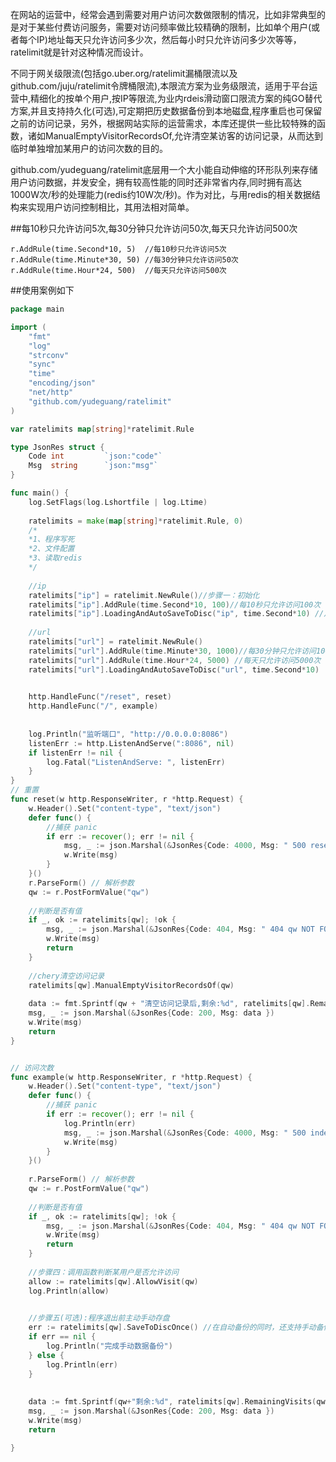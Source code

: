  
在网站的运营中，经常会遇到需要对用户访问次数做限制的情况，比如非常典型的是对于某些付费访问服务，需要对访问频率做比较精确的限制，比如单个用户(或者每个IP)地址每天只允许访问多少次，然后每小时只允许访问多少次等等，ratelimit就是针对这种情况而设计。
    
不同于网关级限流(包括go.uber.org/ratelimit漏桶限流以及github.com/juju/ratelimit令牌桶限流),本限流方案为业务级限流，适用于平台运营中,精细化的按单个用户,按IP等限流,为业内rdeis滑动窗口限流方案的纯GO替代方案,并且支持持久化(可选),可定期把历史数据备份到本地磁盘,程序重启也可保留之前的访问记录，另外，根据网站实际的运营需求，本库还提供一些比较特殊的函数，诸如ManualEmptyVisitorRecordsOf,允许清空某访客的访问记录，从而达到临时单独增加某用户的访问次数的目的。
      
github.com/yudeguang/ratelimit底层用一个大小能自动伸缩的环形队列来存储用户访问数据，并发安全，拥有较高性能的同时还非常省内存,同时拥有高达1000W次/秒的处理能力(redis约10W次/秒)。作为对比，与用redis的相关数据结构来实现用户访问控制相比，其用法相对简单。 
  
  
##每10秒只允许访问5次,每30分钟只允许访问50次,每天只允许访问500次
```
r.AddRule(time.Second*10, 5)  //每10秒只允许访问5次
r.AddRule(time.Minute*30, 50) //每30分钟只允许访问50次
r.AddRule(time.Hour*24, 500)  //每天只允许访问500次
```

##使用案例如下
```go
package main

import (
	"fmt"
	"log"
	"strconv"
	"sync"
	"time"
	"encoding/json"
    "net/http"
	"github.com/yudeguang/ratelimit"
)

var ratelimits map[string]*ratelimit.Rule

type JsonRes struct {
	Code int         `json:"code"`
	Msg  string      `json:"msg"`
}

func main() {
	log.SetFlags(log.Lshortfile | log.Ltime)
	
    ratelimits = make(map[string]*ratelimit.Rule, 0)
    /*
    *1、程序写死
    *2、文件配置
    *3、读取redis
    */
    
    //ip
    ratelimits["ip"] = ratelimit.NewRule()//步骤一：初始化
    ratelimits["ip"].AddRule(time.Second*10, 100)//每10秒只允许访问100次   规则
    ratelimits["ip"].LoadingAndAutoSaveToDisc("ip", time.Second*10) //从本地磁盘加载历史访问数据
    
    //url
    ratelimits["url"] = ratelimit.NewRule()
    ratelimits["url"].AddRule(time.Minute*30, 1000)//每30分钟只允许访问1000次
    ratelimits["url"].AddRule(time.Hour*24, 5000) //每天只允许访问5000次
    ratelimits["url"].LoadingAndAutoSaveToDisc("url", time.Second*10) 
    

	http.HandleFunc("/reset", reset)
	http.HandleFunc("/", example)
	
	
	log.Println("监听端口", "http://0.0.0.0:8086")
	listenErr := http.ListenAndServe(":8086", nil)
	if listenErr != nil {
		log.Fatal("ListenAndServe: ", listenErr)
	}
}
// 重置
func reset(w http.ResponseWriter, r *http.Request) {
    w.Header().Set("content-type", "text/json")
	defer func() {
		//捕获 panic
		if err := recover(); err != nil {
    		msg, _ := json.Marshal(&JsonRes{Code: 4000, Msg: " 500 reset NOT FOUND !"})
    		w.Write(msg)
		}
	}()
	r.ParseForm() // 解析参数
	qw := r.PostFormValue("qw")
	
	//判断是否有值
	if _, ok := ratelimits[qw]; !ok {
		msg, _ := json.Marshal(&JsonRes{Code: 404, Msg: " 404 qw NOT FOUND !"})
		w.Write(msg)
		return
	}
	
	//chery清空访问记录
    ratelimits[qw].ManualEmptyVisitorRecordsOf(qw)
    
	data := fmt.Sprintf(qw + "清空访问记录后,剩余:%d", ratelimits[qw].RemainingVisits(qw))
	msg, _ := json.Marshal(&JsonRes{Code: 200, Msg: data })
	w.Write(msg)
	return
}


// 访问次数
func example(w http.ResponseWriter, r *http.Request) {
	w.Header().Set("content-type", "text/json")
	defer func() {
		//捕获 panic
		if err := recover(); err != nil {
		    log.Println(err)
    		msg, _ := json.Marshal(&JsonRes{Code: 4000, Msg: " 500 index NOT FOUND !"})
    		w.Write(msg)
		}
	}()
	
	r.ParseForm() // 解析参数
	qw := r.PostFormValue("qw")
	
	//判断是否有值
	if _, ok := ratelimits[qw]; !ok {
		msg, _ := json.Marshal(&JsonRes{Code: 404, Msg: " 404 qw NOT FOUND !"})
		w.Write(msg)
		return
	}
	
    //步骤四：调用函数判断某用户是否允许访问
	allow := ratelimits[qw].AllowVisit(qw)
	log.Println(allow)

	
	//步骤五(可选):程序退出前主动手动存盘
	err := ratelimits[qw].SaveToDiscOnce() //在自动备份的同时，还支持手动备份，一般在程序要退出时调用此函数
	if err == nil {
		log.Println("完成手动数据备份")
	} else {
		log.Println(err)
	}
	
	
	data := fmt.Sprintf(qw+"剩余:%d", ratelimits[qw].RemainingVisits(qw))
	msg, _ := json.Marshal(&JsonRes{Code: 200, Msg: data })
	w.Write(msg)
	return

}
```

